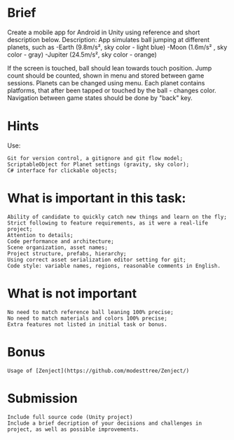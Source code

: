 # Brief

Create a mobile app for Android in Unity using reference and short description below. 
Description: App simulates ball jumping at different planets, such as
-Earth (9.8m/s²,  sky color - light blue)
-Moon (1.6m/s² , sky color - gray)
-Jupiter (24.5m/s², sky color - orange)

If the screen is touched, ball should lean towards touch position. Jump count should be counted, shown in menu and stored between game sessions. Planets can be changed using menu. Each planet contains platforms, that after been tapped or touched by the ball - changes color. Navigation between game states should be done by "back" key.



# Hints
Use:

    Git for version control, a gitignore and git flow model;
    ScriptableObject for Planet settings (gravity, sky color);
    C# interface for clickable objects;
    

# What is important in this task:

    Ability of candidate to quickly catch new things and learn on the fly;
    Strict following to feature requirements, as it were a real-life project;
    Attention to details;
    Code performance and architecture;
    Scene organization, asset names;
    Project structure, prefabs, hierarchy;
    Using correct asset serialization editor setting for git;
    Code style: variable names, regions, reasonable comments in English.
    
# What is not important

    No need to match reference ball leaning 100% precise;
    No need to match materials and colors 100% precise;
    Extra features not listed in initial task or bonus.


# Bonus 
    
    Usage of [Zenject](https://github.com/modesttree/Zenject/)
    
# Submission

    Include full source code (Unity project)
    Include a brief decription of your decisions and challenges in project, as well as possible improvements.
